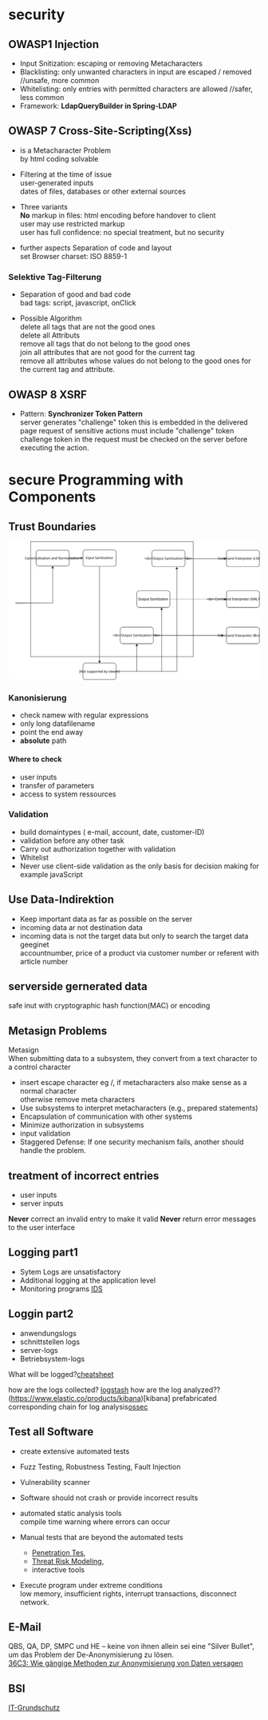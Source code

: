 # security

## OWASP1 Injection
* Input Snitization: escaping or removing Metacharacters  
* Blacklisting: only unwanted characters in input are escaped / removed     //unsafe, more common
* Whitelisting: only entries with permitted characters are allowed          //safer, less common
* Framework: **LdapQueryBuilder in Spring-LDAP**

## OWASP 7 Cross-Site-Scripting(Xss)
* is a Metacharacter Problem  
  by html coding solvable  
  
* Filtering at the time of issue  
  user-generated inputs  
  dates of files, databases or other external sources  
  
* Three variants  
  **No** markup in files: html encoding before handover to client  
  user may use restricted markup  
  user has full confidence: no special treatment, but no security  
  
* further aspects
  Separation of code and layout  
  set Browser charset: ISO 8859-1  
  
### Selektive Tag-Filterung

* Separation of good and bad code  
  bad tags: script, javascript, onClick  
  
* Possible Algorithm  
  delete all tags that are not the good ones  
  delete all Attributs  
  remove all tags that do not belong to the good ones  
  join all attributes that are not good for the current tag  
  remove all attributes whose values do not belong to the good ones for the current tag and attribute.  
  
## OWASP 8 XSRF
*  Pattern: **Synchronizer Token Pattern**  
   server generates "challenge" token
   this is embedded in the delivered page
   request of sensitive actions must include "challenge" token
   challenge token in the request must be checked on the server before executing the action.

# secure Programming with Components

## Trust Boundaries

![TrustBoundaries](./pics/SecureProgrammingWithComponents.svg)

### Kanonisierung
* check namew with regular expressions
* only long datafilename
* point the end away
* **absolute** path

#### Where to check
* user inputs
* transfer of parameters
* access to system ressources

### Validation
* build domaintypes ( e-mail, account, date, customer-ID)
* validation before any other task
* Carry out authorization together with validation
* Whitelist 
* Never use client-side validation as the only basis for decision making for example javaScript

## Use Data-Indirektion
* Keep important data as far as possible on the server
* incoming data ar not destination data
* incoming data is not the target data but only to search the target data geeginet  
    accountnumber, price of a product via customer number or referent with article number
    
## serverside gernerated data
safe inut with cryptographic hash function(MAC) or encoding

## Metasign Problems
<dl>
  <dt> Metasign </dt>
  </dd> When submitting data to a subsystem, they convert from a text character to a control character</dd>
</dl>

* insert escape character eg /, if metacharacters also make sense as a normal character  
  otherwise remove meta characters
* Use subsystems to interpret metacharacters (e.g., prepared statements)
* Encapsulation of communication with other systems
* Minimize authorization in subsystems
* input validation
* Staggered Defense: If one security mechanism fails, another should handle the problem.

## treatment of incorrect entries
* user inputs
* server inputs  

**Never** correct an invalid entry to make it valid
**Never** return error messages to the user interface

## Logging part1
* Sytem Logs are unsatisfactory
* Additional logging at the application level
* Monitoring programs [IDS](https://en.wikipedia.org/wiki/Intrusion_detection_system)

## Loggin part2
* anwendungslogs
* schnittstellen logs
* server-logs
* Betriebsystem-logs  

What will be logged?[cheatsheet](https://github.com/OWASP/CheatSheetSeries/blob/master/cheatsheets/Logging_Cheat_Sheet.md)  

how are the logs collected? [logstash](https://www.elastic.co/products/logstash)
how are the log analyzed?? (https://www.elastic.co/products/kibana)[kibana]
prefabricated corresponding chain for log analysis[ossec](https://www.ossec.net/about/)

## Test all Software
* create extensive automated tests
* Fuzz Testing, Robustness Testing, Fault Injection
* Vulnerability scanner
* Software should not crash or provide incorrect results

* automated static analysis tools  
  compile time warning where errors can occur  
* Manual tests that are beyond the automated tests  
    * [Penetration Tes](https://en.wikipedia.org/wiki/Penetration_test),
    * [Threat Risk Modeling](https://www.owasp.org/index.php/Threat_Risk_Modeling),
    * interactive tools

* Execute program under extreme conditions  
  low memory, insufficient rights, interrupt transactions, disconnect network.
  
## E-Mail
QBS, QA, DP, SMPC und HE – keine von ihnen allein sei eine "Silver Bullet", um das Problem der De-Anonymisierung zu lösen.  
[36C3: Wie gängige Methoden zur Anonymisierung von Daten versagen](https://www.heise.de/newsticker/meldung/36C3-Wie-gaengige-Methoden-zur-Anonymisierung-von-Daten-versagen-4624450.html)

## BSI
[IT-Grundschutz](https://www.heise.de/ix/meldung/BSI-Richtlinien-fuer-sichere-Softwareentwicklung-4653710.html)  
